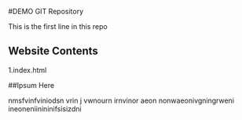 #DEMO GIT Repository

This is the first line in this repo

## Website Contents

1.index.html

##Ipsum Here

nmsfvinfviniodsn vrin j vwnourn irnvinor aeon nonwaeonivgningrweni ineoneniinininifsisizdni

